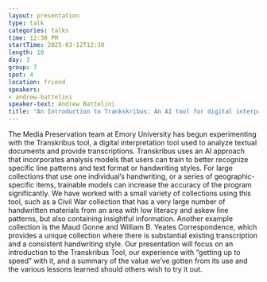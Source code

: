 ```yaml
---
layout: presentation
type: talk
categories: talks
time: 12:30 PM
startTime: 2025-03-12T12:30 
length: 10
day: 3
group: 7
spot: 4
location: friend
speakers:
- andrew-battelini
speaker-text: Andrew Battelini
title: "An Introduction to Trankskribus: An AI tool for digital interpretation of historical documents"
---
```

The Media Preservation team at Emory University has begun experimenting with the Transkribus tool, a digital interpretation tool used to analyze textual documents and provide transcriptions. Transkribus uses an AI approach that incorporates analysis models that users can train to better recognize specific line patterns and text format or handwriting styles. For large collections that use one individual’s handwriting, or a series of geographic-specific items, trainable models can increase the accuracy of the program significantly. We have worked with a small variety of collections using this tool, such as a Civil War collection that has a very large number of handwritten materials from an area with low literacy and askew line patterns, but also containing insightful information. Another example collection is the Maud Gonne and William B. Yeates Correspondence, which provides a unique collection where there is substantial existing transcription and a consistent handwriting style. Our presentation will focus on an introduction to the Transkribus Tool, our experience with “getting up to speed” with it, and a summary of the value we’ve gotten from its use and the various lessons learned should others wish to try it out.
